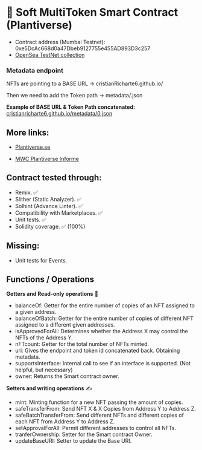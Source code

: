 # 🌱 Soft MultiToken Smart Contract (Plantiverse)

- Contract address (Mumbai Testnet): 0xe5DcAc668d0a47Dbeb9127755e455AD893D3c257
- <a href="https://testnets.opensea.io/es/collection/plantiverse">OpenSea TestNet collection</a>

### Metadata endpoint

NFTs are pointing to a BASE URL -> cristianRicharte6.github.io/

Then we need to add the Token path -> metadata/<TOKEN ID>.json

**Example of BASE URL & Token Path concatenated:** <a href="cristianricharte6.github.io/metadata/0.json">cristianricharte6.github.io/metadata/0.json</a>

## More links:

- <a href="https://www.plantiver.se/">Plantiverse.se</a>

- <a href="https://docs.google.com/document/d/1d18uPIR33CRtEjJilKW2X8munxFJzUSGNtq1g_zMs38/edit">MWC Plantiverse Informe</a>

## Contract tested through:

- Remix. ✅
- Slither (Static Analyzer). ✅
- Solhint (Advance Linter). ✅
- Compatibility with Marketplaces. ✅
- Unit tests. ✅
- Solidity coverage. ✅ (100%)

## Missing:

- Unit tests for Events.

## Functions / Operations

**Getters and Read-only operations** 📖

- balanceOf: Getter for the entire number of copies of an NFT assigned to a given address.
- balanceOfBatch: Getter for the entire number of copies of different NFT assigned to a different given addresses.
- isApprovedForAll: Determines whether the Address X may control the NFTs of the Address Y.
- nFTcount: Getter for the total number of NFTs minted.
- uri: Gives the endpoint and token id concatenated back. Obtaining metadata.
- supportsInterface: Internal call to see if an interface is supported. (Not helpful, but necessary)
- owner: Returns the Smart contract owner.

**Setters and writing operations** ✍

- mint: Minting function for a new NFT passing the amount of copies.
- safeTransferFrom: Send NFT X & X Copies from Address Y to Address Z.
- safeBatchTransferFrom: Send different NFTs and different copies of each NFT from Address Y to Address Z.
- setApprovalForAll: Permit different addresses to control all NFTs.
- tranferOwnership: Setter for the Smart contract Owner.
- updateBaseURI: Setter to update the Base URI.
